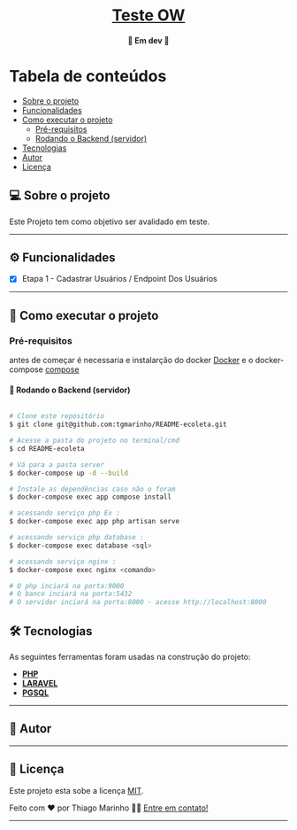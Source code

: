 

<h1 align="center">
     <a href="#" alt="site do ecoleta"> Teste OW </a>
</h1>

<h4 align="center">
	🚧  Em dev  🚧
</h4>

Tabela de conteúdos
=================
<!--ts-->
   * [Sobre o projeto](#-sobre-o-projeto)
   * [Funcionalidades](#-funcionalidades)
   * [Como executar o projeto](#-como-executar-o-projeto)
     * [Pré-requisitos](#pré-requisitos)
     * [Rodando o Backend (servidor)](#user-content--rodando-o-backend-servidor)
   * [Tecnologias](#-tecnologias)
   * [Autor](#-autor)
   * [Licença](#user-content--licença)
<!--te-->


## 💻 Sobre o projeto


Este Projeto tem como objetivo ser avalidado em teste.

---

## ⚙️ Funcionalidades


-[x] Etapa 1 - Cadastrar Usuários / Endpoint Dos Usuários
---

## 🚀 Como executar o projeto

### Pré-requisitos

antes de começar é necessaria e instalarção do docker [Docker](https://docs.docker.com/engine/install/) e o docker-compose [compose](https://docs.docker.com/compose/install/)


#### 🎲 Rodando o Backend (servidor)

```bash

# Clone este repositório
$ git clone git@github.com:tgmarinho/README-ecoleta.git

# Acesse a pasta do projeto no terminal/cmd
$ cd README-ecoleta

# Vá para a pasta server
$ docker-compose up -d --build

# Instale as dependências caso não o foram
$ docker-compose exec app compose install

# acessando serviço php Ex :
$ docker-compose exec app php artisan serve

# acessando serviço php database :
$ docker-compose exec database <sql>

# acessando serviço nginx :
$ docker-compose exec nginx <comando>

# O php inciará na porta:9000
# O banco inciará na porta:5432
# O servidor inciará na porta:8000 - acesse http://localhost:8000

```

## 🛠 Tecnologias

As seguintes ferramentas foram usadas na construção do projeto:

-   **[PHP](https://www.php.net/)**
-   **[LARAVEL](https://laravel.com/)**
-   **[PGSQL](https://www.postgresql.org/)**

---

## 🦸 Autor

<!-- <a href="https://blog.rocketseat.com.br/author/thiago/">
 <img style="border-radius: 50%;" src="https://avatars3.githubusercontent.com/u/380327?s=460&u=61b426b901b8fe02e12019b1fdb67bf0072d4f00&v=4" width="100px;" alt=""/>
 <br />
 <sub><b>Thiago Marinho</b></sub></a> <a href="https://blog.rocketseat.com.br/author/thiago/" title="Rocketseat">🚀</a>
 <br />

[![Twitter Badge](https://img.shields.io/badge/-@tgmarinho-1ca0f1?style=flat-square&labelColor=1ca0f1&logo=twitter&logoColor=white&link=https://twitter.com/tgmarinho)](https://twitter.com/tgmarinho) [![Linkedin Badge](https://img.shields.io/badge/-Thiago-blue?style=flat-square&logo=Linkedin&logoColor=white&link=https://www.linkedin.com/in/tgmarinho/)](https://www.linkedin.com/in/tgmarinho/) 
[![Gmail Badge](https://img.shields.io/badge/-tgmarinho@gmail.com-c14438?style=flat-square&logo=Gmail&logoColor=white&link=mailto:tgmarinho@gmail.com)](mailto:tgmarinho@gmail.com) -->

---

## 📝 Licença

Este projeto esta sobe a licença [MIT](./LICENSE).

Feito com ❤️ por Thiago Marinho 👋🏽 [Entre em contato!](https://www.linkedin.com/in/tgmarinho/)

---